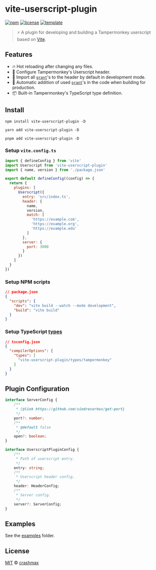 # vite-userscript-plugin

[![npm](https://img.shields.io/npm/v/vite-userscript-plugin)](https://npmjs.com/vite-userscript-plugin)
[![license](https://img.shields.io/github/license/crashmax-dev/vite-userscript-plugin)](./LICENCE)
[![template](https://img.shields.io/github/package-json/v/crashmax-dev/vite-userscript-template?label=vite-userscript-template)](https://github.com/crashmax-dev/vite-userscript-template)

> ⚡️ A plugin for developing and building a Tampermonkey userscript based on [Vite](https://vitejs.dev).

## Features

- 🔥 Hot reloading after changing any files.
- 🔧 Configure Tampermonkey's Userscript header.
- 💨 Import all [`grant`](https://www.tampermonkey.net/documentation.php#_grant)'s to the header by default in development mode.
- 📝 Automatic addition of used [`grant`](https://www.tampermonkey.net/documentation.php#_grant)'s in the code when building for production.
- 📦 Built-in Tampermonkey's TypeScript type definition.

## Install

```
npm install vite-userscript-plugin -D
```

```
yarn add vite-userscript-plugin -D
```

```
pnpm add vite-userscript-plugin -D
```

### Setup `vite.config.ts`

```js
import { defineConfig } from 'vite'
import Userscript from 'vite-userscript-plugin'
import { name, version } from './package.json'

export default defineConfig((config) => {
  return {
    plugins: [
      Userscript({
        entry: 'src/index.ts',
        header: {
          name,
          version,
          match: [
            'https://example.com',
            'https://example.org',
            'https://example.edu'
          ]
        },
        server: {
          port: 3000
        }
      })
    ]
  }
})
```

### Setup NPM scripts

```json
// package.json
{
  "scripts": {
    "dev": "vite build --watch --mode development",
    "build": "vite build"
  }
}
```

### Setup TypeScript [types](https://www.typescriptlang.org/tsconfig#types)

```json
// tsconfig.json
{
  "compilerOptions": {
    "types": [
      "vite-userscript-plugin/types/tampermonkey"
    ]
  }
}
```

## Plugin Configuration

```ts
interface ServerConfig {
    /**
     * {@link https://github.com/sindresorhus/get-port}
     */
    port?: number;
    /**
     * @default false
     */
    open?: boolean;
}

interface UserscriptPluginConfig {
    /**
     * Path of userscript entry.
     */
    entry: string;
    /**
     * Userscript header config.
     */
    header: HeaderConfig;
    /**
     * Server config.
     */
    server?: ServerConfig;
}
```

## Examples

See the [examples](https://github.com/crashmax-dev/vite-userscript-plugin/tree/master/examples) folder.

## License

[MIT](./LICENCE) © [crashmax](https://github.com/crashmax-dev)
